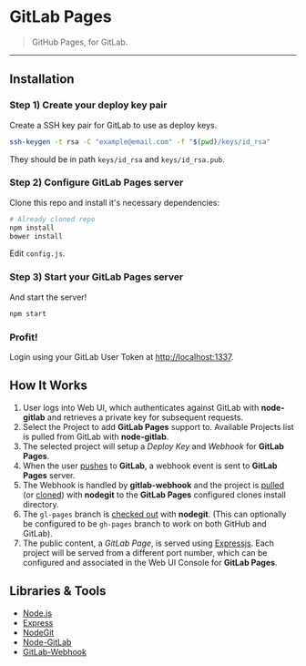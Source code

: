 GitLab Pages
============

> GitHub Pages, for GitLab.

-----

## Installation

### Step 1) Create your deploy key pair

Create a SSH key pair for GitLab to use as deploy keys.

```bash
ssh-keygen -t rsa -C "example@email.com" -f "$(pwd)/keys/id_rsa"
```

They should be in path `keys/id_rsa` and `keys/id_rsa.pub`.

### Step 2) Configure GitLab Pages server

Clone this repo and install it's necessary dependencies:

```bash
# Already cloned repo
npm install
bower install
```

Edit `config.js`.

### Step 3) Start your GitLab Pages server

And start the server!

```bash
npm start
```

### Profit!

Login using your GitLab User Token at [http://localhost:1337](http://localhost:1337).

## How It Works

1. User logs into Web UI, which authenticates against GitLab with **node-gitlab** and retrieves a private key for subsequent requests.
2. Select the Project to add **GitLab Pages** support to. Available Projects list is pulled from GitLab with **node-gitlab**.
3. The selected project will setup a *Deploy Key* and *Webhook* for **GitLab Pages**.
4. When the user [pushes](https://www.kernel.org/pub/software/scm/git/docs/git-push.html) to **GitLab**, a webhook event is sent to **GitLab Pages** server.
5. The Webhook is handled by **gitlab-webhook** and the project is [pulled](http://git-scm.com/docs/git-pull) (or [cloned](http://git-scm.com/docs/git-clone)) with **nodegit** to the **GitLab Pages** configured clones install directory.
6. The `gl-pages` branch is [checked out](https://www.kernel.org/pub/software/scm/git/docs/git-checkout.html) with **nodegit**. (This can optionally be configured to be `gh-pages` branch to work on both GitHub and GitLab).
7. The public content, a *GitLab Page*, is served using [Expressjs](http://expressjs.com/). Each project will be served from a different port number, which can be configured and associated in the Web UI Console for **GitLab Pages**.

## Libraries & Tools
- [Node.js](http://nodejs.org/)
- [Express](http://expressjs.com/)
- [NodeGit](https://github.com/nodegit/nodegit)
- [Node-GitLab](https://github.com/moul/node-gitlab)
- [GitLab-Webhook](https://npmjs.org/package/gitlab-webhook)
